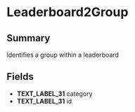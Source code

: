 # Leaderboard2Group

## Summary
Identifies a group within a leaderboard

## Fields
* **TEXT_LABEL_31** category
* **TEXT_LABEL_31** id
